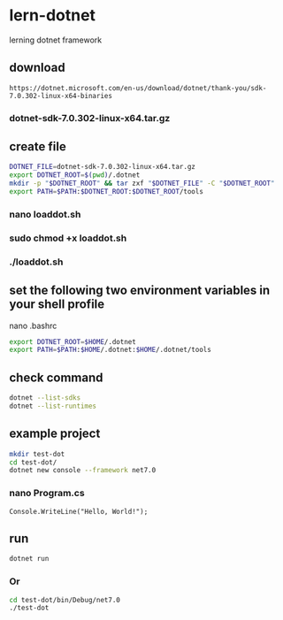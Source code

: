# lern-dotnet
lerning dotnet framework

## download 

```
https://dotnet.microsoft.com/en-us/download/dotnet/thank-you/sdk-7.0.302-linux-x64-binaries
```

### dotnet-sdk-7.0.302-linux-x64.tar.gz

## create file 

```sh
DOTNET_FILE=dotnet-sdk-7.0.302-linux-x64.tar.gz
export DOTNET_ROOT=$(pwd)/.dotnet
mkdir -p "$DOTNET_ROOT" && tar zxf "$DOTNET_FILE" -C "$DOTNET_ROOT"
export PATH=$PATH:$DOTNET_ROOT:$DOTNET_ROOT/tools
```

### nano loaddot.sh

### sudo chmod +x loaddot.sh

### ./loaddot.sh

## set the following two environment variables in your shell profile

nano .bashrc

```sh
export DOTNET_ROOT=$HOME/.dotnet
export PATH=$PATH:$HOME/.dotnet:$HOME/.dotnet/tools
```

## check command

```sh
dotnet --list-sdks
dotnet --list-runtimes
```

## example project 

```sh
mkdir test-dot
cd test-dot/
dotnet new console --framework net7.0
```

### nano Program.cs

```
Console.WriteLine("Hello, World!");
```

## run 

```sh
dotnet run
```

### Or

```sh
cd test-dot/bin/Debug/net7.0
./test-dot
```


